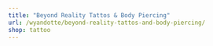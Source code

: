 ```yaml
---
title: "Beyond Reality Tattos & Body Piercing"
url: /wyandotte/beyond-reality-tattos-and-body-piercing/
shop: tattoo
---
```

